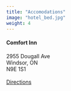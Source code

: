 ```yaml
---
title: "Accomodations"
image: "hotel_bed.jpg"
weight: 4
---
```

#### Comfort Inn
2955 Dougall Ave\
Windsor, ON\
N9E 1S1\
\
[Directions](https://www.google.com/maps/dir//comfort+inn+windsor+dougall/data=!4m6!4m5!1m1!4e2!1m2!1m1!1s0x883b2c3dfdb001cb:0xd2fb1049ec44bacf?ved=2ahUKEwj1rPGinOnfAhWBx4MKHZIpBOEQ9RcwC3oECAAQEg)
